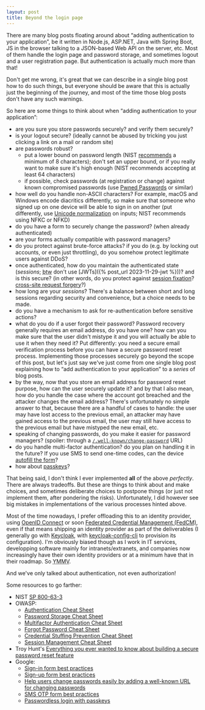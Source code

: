 ```yaml
---
layout: post
title: Beyond the login page
---
```


There are many blog posts floating around about “adding authentication to your application”, be it written in Node.js, ASP.NET, Java with Spring Boot, JS in the browser talking to a JSON-based Web API on the server, etc. Most of them handle the login page and password storage, and sometimes logout and a user registration page. But authentication is actually much more than that!

Don't get me wrong, it's great that we can describe in a single blog post how to do such things, but everyone should be aware that this is actually just the beginning of the journey, and most of the time those blog posts don't have any such warnings.

So here are some things to think about when “adding authentication to your application”:

 * are you sure you store passwords securely? and verify them securely?
 * is your logout secure? (ideally cannot be abused by tricking you just clicking a link on a mail or random site)
 * are passwords robust?
   * put a lower bound on password length (NIST [recommends](https://pages.nist.gov/800-63-3/sp800-63b.html#5-authenticator-and-verifier-requirements) a minimum of 8 characters); don't set an upper bound, or if you really want to make sure it's high enough (NIST recommends accepting at least 64 characters)
   * if possible, check passwords (at registration or change) against known compromised passwords (use [Pwned Passwords](https://haveibeenpwned.com/Passwords) or similar)
 * how well do you handle non-ASCII characters? For example, macOS and Windows encode diacritics differently, so make sure that someone who signed up on one device will be able to sign in on another (put differently, use [Unicode normalization](https://en.wikipedia.org/wiki/Unicode_equivalence) on inputs; NIST recommends using NFKC or NFKD)
 * do you have a form to securely change the password? (when already authenticated)
 * are your forms actually compatible with password managers?
 * do you protect against brute-force attacks? if you do (e.g. by locking out accounts, or even just throttling), do you somehow protect legitimate users against DDoS?
 * once authenticated, how do you maintain the authenticated state (_sessions_; <abbr title="by the way">btw</abbr> don't use [JWTs]({% post_url 2023-11-29-jwt %}))? and is this secure? (in other words, do you protect against [session fixation](https://en.wikipedia.org/wiki/Session_fixation)? [cross-site request forgery](https://en.wikipedia.org/wiki/Cross-site_request_forgery)?)
 * how long are your _sessions_? There's a balance between short and long sessions regarding security and convenience, but a choice needs to be made.
 * do you have a mechanism to ask for re-authentication before sensitive actions?
 * what do you do if a user forgot their password? Password recovery generally requires an email address, do you have one? how can you make sure that the user didn't mistype it and you will actually be able to use it when they need it? Put differently: you need a secure email verification process before you can have a secure password reset process. Implementing those processes securely go beyond the scope of this post, but let's just say we've just come from one single blog post explaining how to “add authentication to your application” to a _series_ of blog posts.
 * by the way, now that you store an email address for password reset purpose, how can the user securely update it? and by that I also mean, how do you handle the case where the account got breached and the attacker changes the email address? There's unfortunately no simple answer to that, because there are a handful of cases to handle: the user may have lost access to the previous email, an attacker may have gained access to the previous email, the user may still have access to the previous email but have mistyped the new email, etc.
 * speaking of changing passwords, do you make it easier for password managers? (spoiler: through a [`/.well-known/change-password`](https://w3c.github.io/webappsec-change-password-url/) URL)
 * do you handle multi-factor authentication? do you plan on handling it in the future? If you use SMS to send one-time codes, can the device [autofill the form](https://web.dev/articles/sms-otp-form?hl=en)?
 * how about [passkeys](https://passkeys.dev/)?

That being said, I don't think I ever implemented **all** of the above _perfectly_. There are always tradeoffs. But these are things to think about and make choices, and sometimes deliberate choices to postpone things (or just not implement them, after pondering the risks). Unfortunately, I did however see big mistakes in implementations of the various processes hinted above.

Most of the time nowadays, I prefer offloading this to an identity provider, using [OpenID Connect](https://openid.net/connect/) or soon [Federated Credential Management (FedCM)](https://developer.mozilla.org/en-US/docs/Web/API/FedCM_API), even if that means shipping an identity provider as part of the deliverables (I generally go with [Keycloak](https://keycloak.org/), with [keycloak-config-cli](https://github.com/adorsys/keycloak-config-cli) to provision its configuration). I'm obviously biased though as I work in IT services, developping software mainly for intranets/extranets, and companies now increasingly have their own identity providers or at a minimum have that in their roadmap. So <abbr title="Your mileage may vary">YMMV</abbr>.

And we've only talked about authentication, not even authorization!

Some resources to go farther:

 * NIST [SP 800-63-3](https://pages.nist.gov/800-63-3/sp800-63b.html)
 * OWASP:
   * [Authentication Cheat Sheet](https://cheatsheetseries.owasp.org/cheatsheets/Authentication_Cheat_Sheet.html)
   * [Password Storage Cheat Sheet](https://cheatsheetseries.owasp.org/cheatsheets/Password_Storage_Cheat_Sheet.html)
   * [Multifactor Authentication Cheat Sheet](https://cheatsheetseries.owasp.org/cheatsheets/Multifactor_Authentication_Cheat_Sheet.html)
   * [Forgot Password Cheat Sheet](https://cheatsheetseries.owasp.org/cheatsheets/Forgot_Password_Cheat_Sheet.html)
   * [Credential Stuffing Prevention Cheat Sheet](https://cheatsheetseries.owasp.org/cheatsheets/Credential_Stuffing_Prevention_Cheat_Sheet.html)
   * [Session Management Cheat Sheet](https://cheatsheetseries.owasp.org/cheatsheets/Session_Management_Cheat_Sheet.html)
 * Troy Hunt's [Everything you ever wanted to know about building a secure password reset feature](https://www.troyhunt.com/everything-you-ever-wanted-to-know/)
 * Google:
   * [Sign-in form best practices](https://web.dev/articles/sign-in-form-best-practices?hl=en)
   * [Sign-up form best practices](https://web.dev/articles/sign-up-form-best-practices?hl=en)
   * [Help users change passwords easily by adding a well-known URL for changing passwords](https://web.dev/articles/change-password-url?hl=en)
   * [SMS OTP form best practices](https://web.dev/articles/sms-otp-form?hl=en)
   * [Passwordless login with passkeys](https://developers.google.com/identity/passkeys/)
